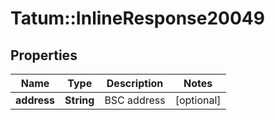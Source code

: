 # Tatum::InlineResponse20049

## Properties
Name | Type | Description | Notes
------------ | ------------- | ------------- | -------------
**address** | **String** | BSC address | [optional] 

